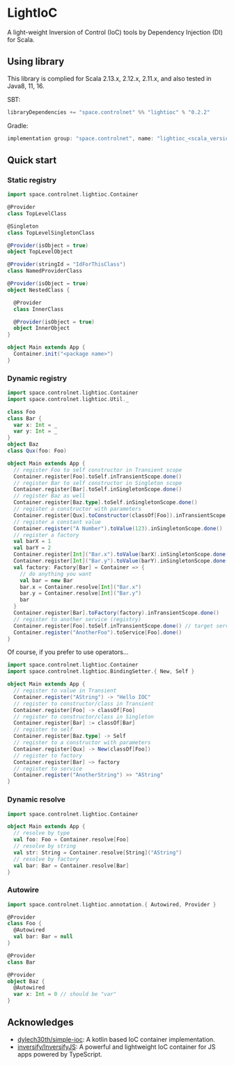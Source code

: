 # LightIoC
A light-weight Inversion of Control (IoC) tools by Dependency Injection (DI) for Scala.

## Using library
This library is complied for Scala 2.13.x, 2.12.x, 2.11.x, and also tested in Java8, 11, 16. 

SBT:
```scala
libraryDependencies += "space.controlnet" %% "lightioc" % "0.2.2"
```

Gradle: 
```groovy
implementation group: "space.controlnet", name: "lightioc_<scala_version>", version: "0.2.2"
```

## Quick start

### Static registry

```scala
import space.controlnet.lightioc.Container

@Provider 
class TopLevelClass

@Singleton
class TopLevelSingletonClass

@Provider(isObject = true)
object TopLevelObject

@Provider(stringId = "IdForThisClass")
class NamedProviderClass

@Provider(isObject = true)
object NestedClass {

  @Provider
  class InnerClass

  @Provider(isObject = true)
  object InnerObject
}

object Main extends App {
  Container.init("<package name>")
}
```

### Dynamic registry
```scala
import space.controlnet.lightioc.Container
import space.controlnet.lightioc.Util._

class Foo
class Bar {
  var x: Int = _
  var y: Int = _
}
object Baz
class Qux(foo: Foo)

object Main extends App {
  // register Foo to self constructor in Transient scope
  Container.register[Foo].toSelf.inTransientScope.done()
  // register Bar to self constructor in Singleton scope
  Container.register[Bar].toSelf.inSingletonScope.done()
  // register Baz as well
  Container.register[Baz.type].toSelf.inSingletonScope.done()
  // register a constructor with parameters
  Container.register[Qux].toConstructor(classOf[Foo]).inTransientScope.done()
  // register a constant value
  Container.register("A Number").toValue(123).inSingletonScope.done()
  // register a factory
  val barX = 1
  val barY = 2
  Container.register[Int]("Bar.x").toValue(barX).inSingletonScope.done()
  Container.register[Int]("Bar.y").toValue(barY).inSingletonScope.done()
  val factory: Factory[Bar] = Container => {
    // do anything you want
    val bar = new Bar
    bar.x = Container.resolve[Int]("Bar.x")
    bar.y = Container.resolve[Int]("Bar.y")
    bar
  }
  Container.register[Bar].toFactory(factory).inTransientScope.done()
  // register to another service (registry)
  Container.register[Foo].toSelf.inTransientScope.done() // target service
  Container.register("AnotherFoo").toService[Foo].done()
}
```

Of course, if you prefer to use operators...
```scala
import space.controlnet.lightioc.Container
import space.controlnet.lightioc.BindingSetter.{ New, Self }

object Main extends App {
  // register to value in Transient
  Container.register("AString") -> "Hello IOC"
  // register to constructor/class in Transient
  Container.register[Foo] -> classOf[Foo]
  // register to constructor/class in Singleton
  Container.register[Bar] := classOf[Bar]
  // register to self
  Container.register[Baz.type] -> Self
  // register to a constructor with parameters
  Container.register[Qux] -> New(classOf[Foo])
  // register to factory
  Container.register[Bar] ~> factory
  // register to service
  Container.register("AnotherString") >> "AString"
}
```

### Dynamic resolve
```scala
import space.controlnet.lightioc.Container

object Main extends App {
  // resolve by type
  val foo: Foo = Container.resolve[Foo]
  // resolve by string
  val str: String = Container.resolve[String]("AString")
  // resolve by factory
  val bar: Bar = Container.resolve[Bar]
}
```

### Autowire
```scala
import space.controlnet.lightioc.annotation.{ Autowired, Provider }

@Provider
class Foo {
  @Autowired
  val bar: Bar = null
}

@Provider
class Bar

@Provider
object Baz {
  @Autowired
  var x: Int = 0 // should be "var"
}
```

## Acknowledges

- [dylech30th/simple-ioc](https://github.com/dylech30th/simple-ioc): A kotlin based IoC container implementation.
- [inversify/InversifyJS](https://github.com/inversify/InversifyJS): A powerful and lightweight IoC container for JS apps powered by TypeScript.